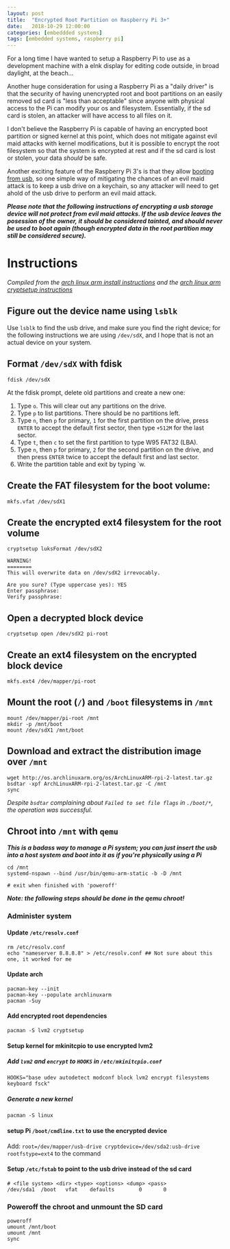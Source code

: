 ```yaml
---
layout: post
title:  "Encrypted Root Partition on Raspberry Pi 3+"
date:   2018-10-29 12:00:00
categories: [embeddded systems]
tags: [embedded systems, raspberry pi]
---
```


For a long time I have wanted to setup a Raspberry Pi to use as a development
machine with a eInk display for editing code outside, in broad daylight, at the beach...

Another huge consideration for using a Raspberry Pi as a "daily driver" is that
the security of having unencrypted root and boot partitions on an easily
removed sd card is "less than acceptable" since anyone with physical access to
the Pi can modify your os and filesystem.  Essentially, if the sd card is
stolen, an attacker will have access to all files on it.

I don't believe the Raspberry Pi is capable of having an encrypted boot
partition or signed kernel at this point, which does not mitigate against evil
maid attacks with kernel modifications, but it is possible to encrypt the root
filesystem so that the system is encrypted at rest and if the sd card is lost
or stolen, your data *should* be safe.

Another exciting feature of the Raspberry Pi 3's is that they allow [booting
from
usb](https://www.raspberrypi.org/documentation/hardware/raspberrypi/bootmodes/msd.md),
so one simple way of mitigating the chances of an evil maid attack is to keep a
usb drive on a keychain, so any attacker will need to get ahold of the usb
drive to perform an evil maid attack.

***Please note that the following instructions of encrypting a usb storage
device will not protect from evil maid attacks. If the usb device leaves the
posession of the owner, it should be considered tainted, and should never be
used to boot again (though encrypted data in the root partition may still be
considered secure).***


[eInk android]: https://teleread.org/2018/03/25/review-onyx-boox-max-2-13-3-e-ink-android-tablet/
[eInk hdmi]: https://www.indiegogo.com/projects/paperlike-3-a-smart-e-ink-monitor-save-your-eyes#/


# Instructions

*Compiled from the [arch linux arm install instructions] and the [arch linux
arm cryptsetup instructions]*

## Figure out the device name using `lsblk`

Use `lsblk` to find the usb drive, and make sure you find the right device; for
the following instructions we are using `/dev/sdX`, and I hope that is not an
actual device on your system.

## Format `/dev/sdX` with fdisk

```
fdisk /dev/sdX
```

At the fdisk prompt, delete old partitions and create a new one:

1. Type `o`. This will clear out any partitions on the drive.
1. Type `p` to list partitions. There should be no partitions left.
1. Type `n`, then `p` for primary, `1` for the first partition on the drive, press `ENTER` to accept the default first sector, then type `+512M` for the last sector.
1. Type `t`, then `c` to set the first partition to type W95 FAT32 (LBA).
1. Type `n`, then `p` for primary, `2` for the second partition on the drive, and then press `ENTER` twice to accept the default first and last sector.
1. Write the partition table and exit by typing `w.


## Create the FAT filesystem for the boot volume:

```
mkfs.vfat /dev/sdX1
```


## Create the encrypted ext4 filesystem for the root volume

```
cryptsetup luksFormat /dev/sdX2

WARNING!
========
This will overwrite data on /dev/sdX2 irrevocably.

Are you sure? (Type uppercase yes): YES
Enter passphrase: 
Verify passphrase: 
```

## Open a decrypted block device

```
cryptsetup open /dev/sdX2 pi-root
```

## Create an ext4 filesystem on the encrypted block device

```
mkfs.ext4 /dev/mapper/pi-root
```

## Mount the root (`/`) and `/boot` filesystems in `/mnt`

```
mount /dev/mapper/pi-root /mnt
mkdir -p /mnt/boot
mount /dev/sdX1 /mnt/boot
```

## Download and extract the distribution image over `/mnt`

```
wget http://os.archlinuxarm.org/os/ArchLinuxARM-rpi-2-latest.tar.gz
bsdtar -xpf ArchLinuxARM-rpi-2-latest.tar.gz -C /mnt
sync
```

_Despite `bsdtar` complaining about `Failed to set file flags` in `./boot/*`,
the operation was successful._

## Chroot into `/mnt` with `qemu`

***This is a badass way to manage a Pi system; you can just insert the usb into
a host system and boot into it as if you're physically using a Pi***

```
cd /mnt
systemd-nspawn --bind /usr/bin/qemu-arm-static -b -D /mnt

# exit when finished with 'poweroff'
```

***Note: the following steps should be done in the qemu chroot!***

### Administer system

#### Update `/etc/resolv.conf`

```
rm /etc/resolv.conf
echo "nameserver 8.8.8.8" > /etc/resolv.conf ## Not sure about this one, it worked for me
```

#### Update arch

```
pacman-key --init
pacman-key --populate archlinuxarm
pacman -Suy
```

#### Add encrypted root dependencies

```
pacman -S lvm2 cryptsetup
```



#### Setup kernel for mkinitcpio to use encrypted lvm2

##### Add `lvm2` and `encrypt` to `HOOKS` in `/etc/mkinitcpio.conf`

```
HOOKS="base udev autodetect modconf block lvm2 encrypt filesystems keyboard fsck"
```

##### Generate a new kernel

```
pacman -S linux
```

#### setup Pi `/boot/cmdline.txt` to use the encrypted device

Add: `root=/dev/mapper/usb-drive cryptdevice=/dev/sda2:usb-drive rootfstype=ext4` to the command

#### Setup `/etc/fstab` to point to the usb drive instead of the sd card

```
# <file system> <dir> <type> <options> <dump> <pass>
/dev/sda1  /boot   vfat    defaults        0       0
```

### Poweroff the chroot and unmount the SD card

```
poweroff
umount /mnt/boot
umount /mnt
sync
```






[arch linux arm install instructions]: https://archlinuxarm.org/platforms/armv8/broadcom/raspberry-pi-3
[arch linux arm cryptsetup instructions]: https://wiki.polaire.nl/doku.php?id=archlinux-raspberry-encrypted#raspberry_pi_3_-_arch_linux_encrypted_root_fs
